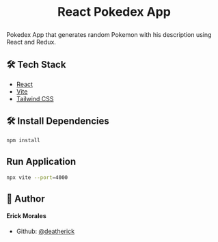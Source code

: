 # <p align="center">React Pokedex App</p>
  
Pokedex App that generates random Pokemon with his description using React and Redux.
    
## 🛠️ Tech Stack
- [React](https://reactjs.org/)
- [Vite](https://vitejs.dev/)
- [Tailwind CSS](https://tailwindcss.com/)
        
## 🛠️ Install Dependencies    
```bash
npm install
```
## Run Application
```bash
npx vite --port=4000
```

           
## 🙇 Author
#### Erick Morales
- Github: [@deatherick](https://github.com/deatherick)
        